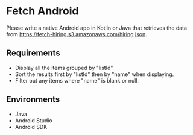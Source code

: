 # Fetch Android
Please write a native Android app in Kotlin or Java that retrieves the data from https://fetch-hiring.s3.amazonaws.com/hiring.json.

## Requirements
* Display all the items grouped by "listId"
* Sort the results first by "listId" then by "name" when displaying.
* Filter out any items where "name" is blank or null.

## Environments
* Java
* Android Studio
* Android SDK



